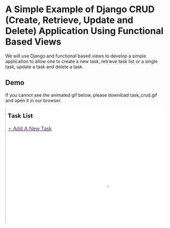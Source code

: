 # A Simple Example of Django CRUD (Create, Retrieve, Update and Delete) Application Using Functional Based Views
We will use Django and functional based views to develop a simple application to allow one to create a new task, retrieve task list or a single task, update a task and delete a task.

## Demo
If you cannot see the animated gif below, please download task_crud.gif and open it in our browser.

![image](https://github.com/JimmyFu-Coder/Django-CURD-Model/blob/master/task_crud%20.gif)